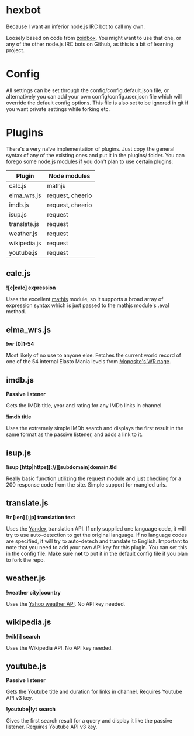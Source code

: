 # hexbot
Because I want an inferior node.js IRC bot to call my own.

Loosely based on code from [zoidbox](https://github.com/atuttle/zoidbox). You might want to use that one, or any of the other node.js IRC bots on Github, as this is a bit of learning project.

# Config
All settings can be set through the config/config.default.json file, or alternatively you can add your own config/config.user.json file which will override the default config options. This file is also set to be ignored in git if you want private settings while forking etc.

# Plugins
There's a very naïve implementation of plugins. Just copy the general syntax of any of the existing ones and put it in the plugins/ folder.
You can forego some node.js modules if you don't plan to use certain plugins:

Plugin  | Node modules
------------- | -------------
calc.js  | mathjs
elma_wrs.js  | request, cheerio
imdb.js | request, cheerio
isup.js  | request
translate.js  | request
weather.js  | request
wikipedia.js | request
youtube.js | request

## calc.js
**![c|calc] expression**

Uses the excellent [mathjs](http://mathjs.org/) module, so it supports a broad array of expression syntax which is just passed to the mathjs module's .eval method.

## elma_wrs.js
**!wr [0]1-54**

Most likely of no use to anyone else. Fetches the current world record of one of the 54 internal Elasto Mania levels from [Moposite's WR page](http://www.moposite.com/records_elma_wrs.php).

## imdb.js
**Passive listener**

Gets the IMDb title, year and rating for any IMDb links in channel.

**!imdb title**

Uses the extremely simple IMDb search and displays the first result in the same format as the passive listener, and adds a link to it.

## isup.js
**!isup [http|https][://][subdomain]domain.tld**

Really basic function utilizing the request module and just checking for a 200 response code from the site. Simple support for mangled urls.

## translate.js
**!tr [:en] [:jp] translation text**

Uses the [Yandex](https://www.yandex.com/) translation API. If only supplied one language code, it will try to use auto-detection to get the original language. If no language codes are specified, it will try to auto-detech and translate to English.
Important to note that you need to add your own API key for this plugin. You can set this in the config file. Make sure **not** to put it in the default config file if you plan to fork the repo.

## weather.js
**!weather city|country**

Uses the [Yahoo weather API](https://weather.yahoo.com/). No API key needed.

## wikipedia.js
**!wik[i] search**

Uses the Wikipedia API. No API key needed.

## youtube.js
**Passive listener**

Gets the Youtube title and duration for links in channel. Requires Youtube API v3 key.

**!youtube|!yt search**

Gives the first search result for a query and display it like the passive listener. Requires Youtube API v3 key.
